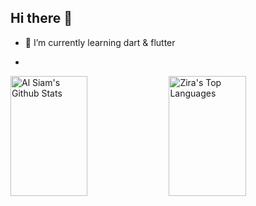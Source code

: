 ## Hi there 👋

<!--
**halurabiyyu/halurabiyyu** is a ✨ _special_ ✨ repository because its `README.md` (this file) appears on your GitHub profile.

Here are some ideas to get you started:

- 🔭 I’m currently working on ...
- 👯 I’m looking to collaborate on ...
- 🤔 I’m looking for help with ...
- 💬 Ask me about ...
- 📫 How to reach me: ...
- 😄 Pronouns: ...
- ⚡ Fun fact: ...
-->
- 🌱 I’m currently learning dart & flutter

-
<!--
<a href="https://github.com/halurabiyyu"><img alt="Halur's Github Stats" src="https://github-readme-stats.vercel.app/api?username=halurabiyyu&show_icons=true&hide=contribs,prs&cache_seconds=86400&theme=buefy"/></a>
  <a href="https://github.com/halurabiyyu"><img alt="Halur's Top Languages" src="https://github-readme-stats.vercel.app/api/top-langs/?username=halurabiyyu&show_icons=true&hide=contribs,prs&cache_seconds=86400&theme=buefy"/></a>
-->

<a href="https://github.com/halurabiyyu"><img alt="Al Siam's Github Stats" src="https://denvercoder1-github-readme-stats.vercel.app/api?username=halurabiyyu&show_icons=true&count_private=true&theme=buefy&border_color=8F72DB&bg_color=fffff&title_color=8F72DB&icon_color=8F72DB" height="192px" width="49.5%"/></a>
  <a href="https://github.com/halurabiyyu"><img alt="Zira's Top Languages" src="https://denvercoder1-github-readme-stats.vercel.app/api/top-langs/?username=halurabiyyu&langs_count=8&layout=compact&theme=buefy&border_color=8F72DB&bg_color=fffff&title_color=8F72DB&icon_color=8F72DB" height="192px" width="49.5%"/></a>
